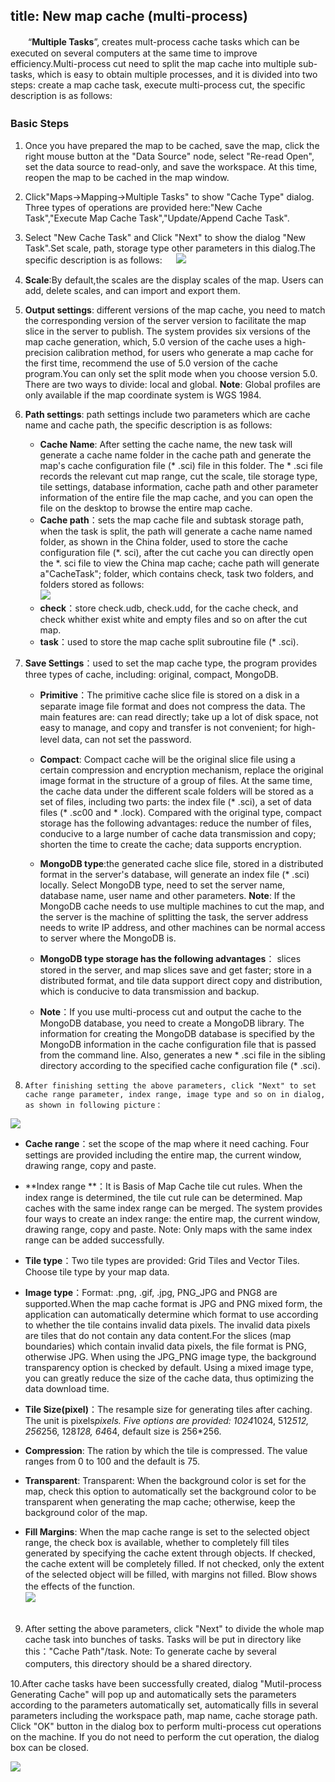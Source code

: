 title: New map cache (multi-process)
---
　　“**Multiple Tasks**”, creates mult-process cache tasks which can be executed on several computers at the same time to improve efficiency.Multi-process cut need to split the map cache into multiple sub-tasks, which is easy to obtain multiple processes, and it is divided into two steps: create a map cache task, execute multi-process cut, the specific description is as follows:

### Basic Steps    　　

  1. Once you have prepared the map to be cached, save the map, click the right mouse button at the &quot;Data Source&quot; node, select &quot;Re-read Open&quot;, set the data source to read-only, and save the workspace. At this time, reopen the map to be cached in the map window.

  2. Click"Maps->Mapping->Multiple Tasks" to show "Cache Type" dialog. Three types of operations are provided here:"New Cache Task","Execute Map Cache Task","Update/Append Cache Task".
  3. Select "New Cache Task" and Click "Next" to show the dialog "New Task".Set scale, path, storage type other parameters in this dialog.The specific description is as follows:
　
  ![](img/CreateMultiProcessCache.png)  

  4.  **Scale**:By default,the scales are the display scales of the map. Users can add, delete scales, and can import and export them.    
  5.  **Output settings**: different versions of the map cache, you need to match the corresponding version of the server version to facilitate the map slice in the server to publish. The system provides six versions of the map cache generation, which, 5.0 version of the cache uses a high-precision calibration method, for users who generate a map cache for the first time, recommend the use of 5.0 version of the cache program.You can only set the split mode when you choose version 5.0. There are two ways to divide: local and global. **Note**: Global profiles are only available if the map coordinate system is WGS 1984. 
  6.  **Path settings**: path settings include two parameters which are cache name and cache path, the specific description is as follows: 
  
      - **Cache Name**: After setting the cache name, the new task will generate a cache name folder in the cache path and generate the map's cache configuration file (* .sci) file in this folder. The * .sci file records the relevant cut map range, cut the scale, tile storage type, tile settings, database information, cache path and other parameter information of the entire file the map cache, and you can open the file on the desktop to browse the entire map cache.  
      - **Cache path**：sets the map cache file and subtask storage path, when the task is split, the path will generate a cache name named folder, as shown in the China folder, used to store the cache configuration file (*. sci), after the cut cache you can directly open the *. sci file to view the China map cache; cache path will generate a"CacheTask"; folder, which contains check, task two folders, and folders stored as follows:  
   ![](img/MultiProcessCacheFile.png)    
       - **check**：store check.udb, check.udd, for the cache check, and check whither exist white and empty files and so on after the cut map.
       - **task**：used to store the map cache split subroutine file (* .sci).
    
  7.   **Save Settings**：used to set the map cache type, the program provides three types of cache, including: original, compact, MongoDB. 
  
       - **Primitive**：The primitive cache slice file is stored on a disk in a separate image file format and does not compress the data. The main features are: can read directly; take up a lot of disk space, not easy to manage, and copy and transfer is not convenient; for high-level data, can not set the password.　　
       - **Compact**: Compact cache will be the original slice file using a certain compression and encryption mechanism, replace the original image format in the structure of a group of files. At the same time, the cache data under the different scale folders will be stored as a set of files, including two parts: the index file (* .sci), a set of data files (* .sc00 and * .lock). Compared with the original type, compact storage has the following advantages: reduce the number of files, conducive to a large number of cache data transmission and copy; shorten the time to create the cache; data supports encryption.
       - **MongoDB type**:the generated cache slice file, stored in a distributed format in the server's database, will generate an index file (* .sci) locally. Select MongoDB type, need to set the server name, database name, user name and other parameters. **Note**: If the MongoDB cache needs to use multiple machines to cut the map, and the server is the machine of splitting the task, the server address needs to write IP address, and other machines can be normal access to server where the MongoDB is.
       - **MongoDB type storage has the following advantages**： slices stored in the server, and map slices save and get faster; store in a distributed format, and tile data support direct copy and distribution, which is conducive to data transmission and backup.
      
       - **Note**：If you use multi-process cut and output the cache to the MongoDB database, you need to create a MongoDB library. The information for creating the MongoDB database is specified by the MongoDB information in the cache configuration file that is passed from the command line. Also, generates a new * .sci file in the sibling directory according to the specified cache configuration file (* .sci).  
 8. 	After finishing setting the above parameters, click "Next" to set cache range parameter, index range, image type and so on in dialog, as shown in following picture：   
   
   ![](img/CreatecacheDia2.png ) 
 
   - **Cache range**：set the scope of the map where it need caching. Four settings are provided including the entire map, the current window, drawing range, copy and paste.	  
 
   - **Index range **：It is Basis of Map Cache tile cut rules. When the index range is determined, the tile cut rule can be determined. Map caches with the same index range can be merged. The system provides four ways to create an index range: the entire map, the current window, drawing range, copy and paste. Note: Only maps with the same index range can be added successfully. 
   - **Tile type**：Two tile types are provided: Grid Tiles and Vector Tiles. Choose tile type by your map data.
   - **Image type**：Format: .png, .gif, .jpg, PNG_JPG and PNG8 are supported.When the map cache format is JPG and PNG mixed form, the application can automatically determine which format to use according to whether the tile contains invalid data pixels. The invalid data pixels are tiles that do not contain any data content.For the slices (map boundaries) which contain invalid data pixels, the file format is PNG, otherwise JPG. When using the JPG_PNG image type, the background transparency option is checked by default. Using a mixed image type, you can greatly reduce the size of the cache data, thus optimizing the data download time.
   - **Tile Size(pixel)**：The resample size for generating tiles after caching. The unit is pixels*pixels. Five options are provided: 1024*1024, 512*512, 256*256, 128*128, 64*64, default size is 256*256.  
   - **Compression**: The ration by which the tile is compressed. The value ranges from 0 to 100 and the default is 75.  
   - **Transparent**: Transparent: When the background color is set for the map, check this option to automatically set the background color to be transparent when generating the map cache; otherwise, keep the background color of the map.
   - **Fill Margins**: When the map cache range is set to the selected object range, the check box is available, whether to completely fill tiles generated by specifying the cache extent through objects. If checked, the cache extent will be completely filled. If not checked, only the extent of the selected object will be filled, with margins not filled. Blow shows the effects of the function.　　  
   ![](img/FillImage.png)  
  　  
 9. After setting the above parameters, click "Next" to divide the whole map cache task into bunches of tasks. Tasks will be put in directory like this："Cache Path"/task. Note: To generate cache by several computers, this directory should be a shared directory.　　

10.After cache tasks have been successfully created, dialog "Mutil-process Generating Cache" will pop up and automatically sets the parameters according to the parameters automatically set, automatically fills in several parameters including the workspace path, map name, cache storage path. Click "OK" button in the dialog box to perform multi-process cut operations on the machine. If you do not need to perform the cut operation, the dialog box can be closed.  
 
 ![](img/MultiProcessCacheDia.png)  

   
   
　　 　　
   
 
   
